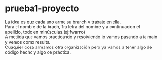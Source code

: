 # prueba1-proyecto
La idea es que cada uno arme su branch y trabaje en ella.  
Para el nombre de la brach, 1ra letra del nombre y a continuacion el apellido, todo en minúsculas.(ej:fwarno)  
A medida que vamos practicando y resolviendo lo vamos pasando a la main y vemos como resulta.  
Cuaquier cosa armamos otra organización pero ya vamos a tener algo de código hecho y algo de práctica.  
